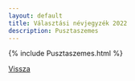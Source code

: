 ```yaml
---
layout: default
title: Választási névjegyzék 2022
description: Pusztaszemes
---
```


{% include Pusztaszemes.html %}

[Vissza](./)